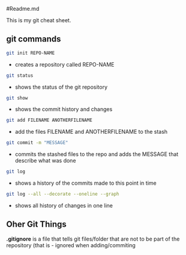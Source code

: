 #Readme.md

This is my git cheat sheet.

## git commands

```bash
git init REPO-NAME
```
- creates a repository called REPO-NAME

```bash
git status
```
- shows the status of the git repository

```bash
git show
```
- shows the commit history and changes

```bash
git add FILENAME ANOTHERFILENAME
```
- add the files FILENAME and ANOTHERFILENAME to the stash

```bash
git commit -m "MESSAGE"
```
- commits the stashed files to the repo and adds 
the MESSAGE that describe what was done

```bash
git log
```
- shows a history of the commits made to this point in time

```bash
git log --all --decorate --oneline --graph
```
- shows all history of changes in one line

## Oher Git Things

**.gitignore** is a file that tells git files/folder that are
not to be part of the repository (that is - ignored when
adding/commiting

